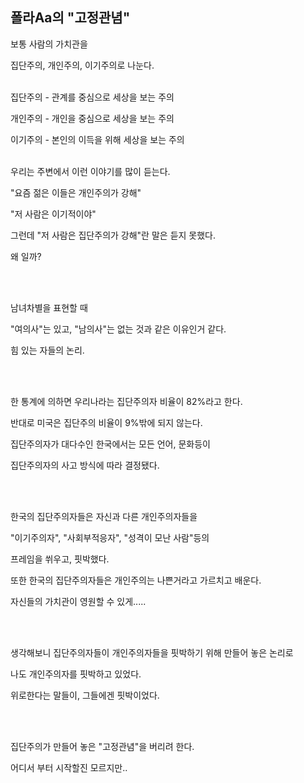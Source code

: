 폴라Aa의 "고정관념"
-----------------------

보통 사람의 가치관을

집단주의, 개인주의, 이기주의로 나눈다.
<br>
<br>



집단주의 - 관계를 중심으로 세상을 보는 주의 

개인주의 - 개인을 중심으로 세상을 보는 주의

이기주의 - 본인의 이득을 위해 세상을 보는 주의
<br>
<br>


우리는 주변에서 이런 이야기를 많이 듣는다.

"요즘 젊은 이들은 개인주의가 강해"

 "저 사람은 이기적이야"

그런데 "저 사람은 집단주의가 강해"란 말은 듣지 못했다. 

왜 일까?

<br>
<br>

남녀차별을 표현할 때  

"여의사"는 있고, "남의사"는 없는 것과 같은 이유인거 같다.

힘 있는 자들의 논리.

<br>
<br>

한 통계에 의하면 우리나라는 집단주의자 비율이 82%라고 한다.

반대로 미국은 집단주의 비율이 9%밖에 되지 않는다.

집단주의자가  대다수인 한국에서는 모든 언어, 문화등이 

집단주의자의 사고 방식에 따라 결정됐다.

<br>
<br>

한국의 집단주의자들은 자신과 다른 개인주의자들을 

"이기주의자", "사회부적응자", "성격이 모난 사람"등의 

프레임을 쒸우고, 핏박했다.

또한 한국의 집단주의자들은 개인주의는 나쁜거라고 가르치고 배운다.

자신들의 가치관이 영원할 수 있게.....

<br>
<br>

생각해보니 집단주의자들이 개인주의자들을 핏박하기 위해 만들어 놓은 논리로 

나도 개인주의자를 핏박하고 있었다.

위로한다는 말들이, 그들에겐 핏박이었다.

<br>
<br>

집단주의가 만들어 놓은 "고정관념"을 버리려 한다.

어디서 부터 시작할진 모르지만..

